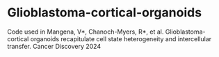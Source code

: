 # Glioblastoma-cortical-organoids

Code used in Mangena, V*, Chanoch-Myers, R*, et al. Glioblastoma-cortical organoids recapitulate cell state heterogeneity and intercellular transfer. Cancer Discovery 2024

